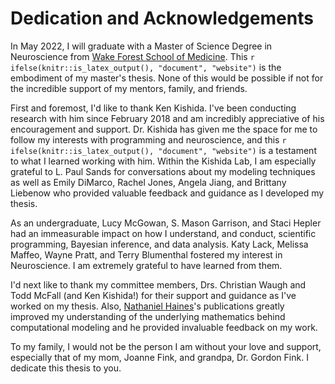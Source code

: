 
# Dedication and Acknowledgements

In May 2022, I will graduate with a Master of Science Degree in Neuroscience from [Wake Forest School of Medicine](https://wakehealth.edu). This `r ifelse(knitr::is_latex_output(), "document", "website")` is the embodiment of my master's thesis. None of this would be possible if not for the incredible support of my mentors, family, and friends. 

First and foremost, I'd like to thank Ken Kishida. I've been conducting research with him since February 2018 and am incredibly appreciative of his encouragement and support. Dr. Kishida has given me the space for me to follow my interests with programming and neuroscience, and this `r ifelse(knitr::is_latex_output(), "document", "website")` is a testament to what I learned working with him. Within the Kishida Lab, I am especially grateful to L. Paul Sands for conversations about my modeling techniques as well as Emily DiMarco, Rachel Jones, Angela Jiang, and Brittany Liebenow who provided valuable feedback and guidance as I developed my thesis. 

As an undergraduate, Lucy McGowan, S. Mason Garrison, and Staci Hepler had an immeasurable impact on how I understand, and conduct, scientific programming, Bayesian inference, and data analysis. Katy Lack, Melissa Maffeo, Wayne Pratt, and Terry Blumenthal fostered my interest in Neuroscience. I am extremely grateful to have learned from them.

I'd next like to thank my committee members, Drs. Christian Waugh and Todd McFall (and Ken Kishida!) for their support and guidance as I've worked on my thesis. Also, [Nathaniel Haines](http://haines-lab.com)'s publications greatly improved my understanding of the underlying mathematics behind computational modeling and he provided invaluable feedback on my work. 

To my family, I would not be the person I am without your love and support, especially that of my mom, Joanne Fink, and grandpa, Dr. Gordon Fink. I dedicate this thesis to you.

